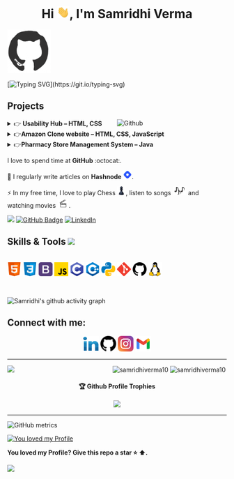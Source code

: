 <h1 align="center">Hi <img src="pics/Hi.gif" width="29px"/>, I'm Samridhi Verma </h1>

<img src="pics/octo.gif" width="100px" height="100px"></img>

[![Typing SVG](http://readme-typing-svg.herokuapp.com?color=F71E11&lines=Just+a+codderrr%2C+love+OpenSource...)](https://git.io/typing-svg)

<h2>Projects</h2>
  <img width="50%" align="right" alt="Github" src="https://user-images.githubusercontent.com/60788180/131893851-b24002a3-72be-40cf-a179-7cbdff89b087.gif" />
 <details><summary>👉<strong> Usability Hub – HTML, CSS</strong></summary> 
 <p> <br>
Developed a responsive frontend project,”UsabilityHub Clone,” replicating the user interface 
and design of the UsabilityHub website. It enhances usability testing and feedback for different designs and prototypes, 
offering a visually appealing UI for an immersive experience.<br>
   <a href="https://samridhiverma10.github.io/UsabilityHub/Project2.html">[Link]</a>
  </p>
</details>
<details><summary>👉<strong>Amazon Clone website – HTML, CSS, JavaScript</strong></summary> 
 <p> <br>
 Developed a frontend project called ”Amazon Project,” a clone
of the Amazon website with dynamic product listing, shopping cart, user authentication, smooth UI, and dynamic
search functionality.<br>
   <a href="https://samridhiverma10.github.io/amazon/amazon.html">[Link]</a>
  </p>
</details>
<details><summary>👉<strong>Pharmacy Store Management System – Java</strong></summary> 
 <p> <br>
 This Java based application allows pharmacy owners to manage 
their inventory, sales and purchases. Utilized MySQL database and JDBC connectivity to store and retrieve data. 
Designed and implemented user interface using Swing Framework<br>
</p>
</details>

I love to spend time at <strong>GitHub</strong> :octocat:.

📝 I regularly write articles on <strong>Hashnode</strong> <a href= "https://hashnode.com/@TechTalksBySam"> <img src="pics/hashnode.png" height="20vh"></a>.

⚡ In my free time, I love to play Chess  <a href= "https://www.chess.com/"> <img src="pics/chess.png" height="20vh"></a>, listen to songs <a href= "https://youtube.com/playlist?list=PLHuHXHyLu7BHrUOSq7kVXEn0faG4i8DKS"> <img src="pics/songs.png" height="20vh"></a> and watching movies <a href= "https://www.netflix.com/in/browse/genre/107466"> <img src="pics/movies.png" height="20vh"></a>.
<br>

<a href="https://github.com/samridhiverma10"><img src="https://komarev.com/ghpvc/?username=samridhiverma10&color=dc143c&style=plastic"></a> 
<a href="https://github.com/samridhiverma10?tab=followers"><img src="https://img.shields.io/github/followers/samridhiverma10?label=Followers&style=social" alt="GitHub Badge"></a>
<a href="https://www.linkedin.com/in/samridhiverma48"><img src="https://img.shields.io/badge/LinkedIn--_.svg?style=social&logo=linkedin" alt="LinkedIn"></a>

<p><h2> Skills & Tools <img src = "https://media2.giphy.com/media/QssGEmpkyEOhBCb7e1/giphy.gif?cid=ecf05e47a0n3gi1bfqntqmob8g9aid1oyj2wr3ds3mg700bl&rid=giphy.gif" width = 32px></h2><br>
<a href= https://github.com/samridhiverma10?tab=repositories&q=&type=&language=html&sort= > <img width ='32px' src ='pics/html.svg'></a>
<a href= https://github.com/samridhiverma10?tab=repositories&q=&type=&language=css&sort= > <img width ='32px' src ='pics/css.svg'></a>
<a href= https://github.com/samridhiverma10?tab=repositories&q=&type=&language=bootstrap&sort= > <img width ='32px' src ='pics/bootstrap.svg'></a>
<a href= https://github.com/samridhiverma10?tab=repositories&q=&type=&language=javascript&sort= > <img width ='32px' src ='pics/javascript.svg'></a>
<a href= https://github.com/samridhiverma10?tab=repositories&q=&type=&language=c&sort= > <img width ='32px' src ='pics/c.svg'></a>
<a href= https://github.com/samridhiverma10?tab=repositories&q=&type=&language=cpp&sort= > <img width ='32px' src ='pics/cpp.svg'></a>
<a href= https://github.com/samridhiverma10?tab=repositories&q=&type=&language=python&sort= > <img width ='32px' src ='pics/python.svg'></a>
<a href= "https://git-scm.com/"> <img width ='32px' src ='pics/git.svg'></a>
<a href= "https://github.com/samridhiverma10"> <img width ='32px' src ='pics/github.svg'></a>
<a href= "https://www.linux.org/"> <img width ='32px' src ='pics/linux.svg'></a></p>
<br>


![Samridhi's github activity graph](https://github-readme-activity-graph.vercel.app/graph?username=samridhiverma10&custom_title=Samridhi's%20Contribution%20Graph%20&hide_border=true&theme=github-compact&bg_color=000000)
## Connect with me:</h3>
<p align="left">
<div class="footer" id="top3">
  <center> 
   <a href="https://www.linkedin.com/in/samridhiverma48" class="pics"><img src="pics/linkedin.svg" height="36vh"></a>
   <a href="https://github.com/samridhiverma10" class="pics"> <img src="pics/github.svg" height="36vh"></a>
    <a href="https://www.instagram.com/samridhi10_" class="pics"><img src="pics/instagram.svg" height="36vh"></a>
    <a href="https://mail.google.com/mail/?view=cm&fs=1&tf=1&to=samridhiverma01@gmail.com" class="pics"><img src="pics/gmail (1).svg" height="36vh"></a>
  
  </div>
</p>

<hr/>
<img align="left" width="48%" src='https://github-readme-stats.vercel.app/api?username=samridhiverma10&show_icons=true&theme=radical&count_private=true'/>
</p>
<img align="center" width="48%" src="https://github-readme-streak-stats.herokuapp.com?user=samridhiverma10&count_private=true&theme=radical" alt="samridhiverma10"/>
 <img align="center" width="40%" src="https://github-readme-stats.vercel.app/api/top-langs/?username=samridhiverma10&count_private=true&theme=radical&layout=compact" alt="samridhiverma10" />
 
 <p align="center"> 
 
<div align="center">
  <h4>🏆 Github Profile Trophies</h4>
  <a href="https://github.com/ryo-ma/github-profile-trophy">
   <img src="https://github-profile-trophy.vercel.app/?username=samridhiverma10&theme=monokai&row=1&column=8">
  </a>
</div><hr>

![GitHub metrics](https://metrics.lecoq.io/samridhiverma10?template=terminal&base.metadata=0&config.timezone=Asia%2FCalcutta)



[![You loved my Profile](https://img.shields.io/badge/GitHub-love-red?logo=github&GitHub=love)](https://github.com/samridhiverma10/samridhiverma10)

**You loved my Profile? Give this repo a star :star: :arrow_up:.**

![](https://hit.yhype.me/github/profile?user_id=60788180)



